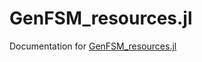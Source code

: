 # GenFSM_resources.jl

Documentation for [GenFSM_resources.jl](https://github.com/forestmod/GenFSM_resources.jl/)
